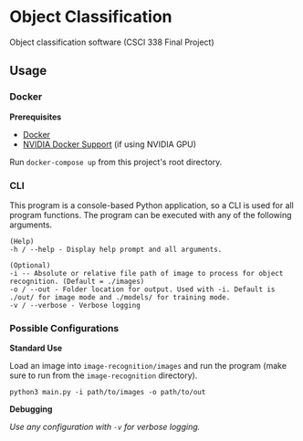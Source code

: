 # Object Classification
Object classification software (CSCI 338 Final Project)

## Usage
### Docker
__**Prerequisites**__
- [Docker](https://docs.docker.com/get-docker/)
- [NVIDIA Docker Support](https://github.com/NVIDIA/nvidia-docker) (if using NVIDIA GPU) 

Run `docker-compose up` from this project's root directory.

### CLI
This program is a console-based Python application, so a CLI is used for all program functions. The program can be executed with any of the following arguments.

```
(Help)
-h / --help - Display help prompt and all arguments.

(Optional)
-i -- Absolute or relative file path of image to process for object recognition. (Default = ./images)
-o / --out - Folder location for output. Used with -i. Default is ./out/ for image mode and ./models/ for training mode.
-v / --verbose - Verbose logging
```

### Possible Configurations
**Standard Use**

Load an image into `image-recognition/images` and run the program (make sure to run from the `image-recognition` directory).

`python3 main.py -i path/to/images -o path/to/out`

**Debugging**

*Use any configuration with `-v` for verbose logging.*